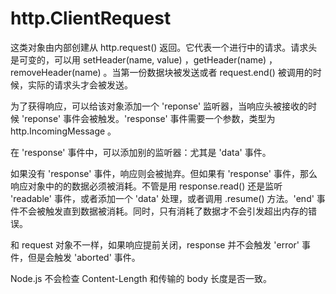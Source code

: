 # http.ClientRequest
这类对象由内部创建从 http.request() 返回。它代表一个进行中的请求。请求头是可变的，可以用 setHeader(name, value) ，getHeader(name) ，removeHeader(name) 。当第一份数据块被发送或者 request.end() 被调用的时候，实际的请求头才会被发送。

为了获得响应，可以给该对象添加一个 'reponse' 监听器，当响应头被接收的时候 'reponse' 事件会被触发。'response' 事件需要一个参数，类型为 http.IncomingMessage 。

在 'response' 事件中，可以添加别的监听器：尤其是 'data' 事件。

如果没有 'response' 事件，响应则会被抛弃。但如果有 'response' 事件，那么响应对象中的的数据必须被消耗。不管是用 response.read() 还是监听 'readable' 事件，或者添加一个 'data' 处理，或者调用 .resume() 方法。'end' 事件不会被触发直到数据被消耗。同时，只有消耗了数据才不会引发超出内存的错误。

和 request 对象不一样，如果响应提前关闭，response 并不会触发 'error' 事件，但是会触发 'aborted' 事件。

Node.js 不会检查 Content-Length 和传输的 body 长度是否一致。